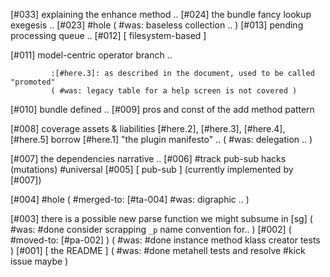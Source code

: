 [#033]       explaining the enhance method ..
[#024]       the bundle fancy lookup exegesis ..
[#023] #hole
             ( #was: baseless collection .. )
[#013]       pending processing queue ..
[#012]       [ filesystem-based ]

[#011]       model-centric operator branch ..

             :[#here.3]: as described in the document, used to be called "promoted"
             ( #was: legacy table for a help screen is not covered )

[#010]       bundle defined ..
[#009]       pros and const of the add method pattern

[#008]       coverage assets & liabilities
             [#here.2], [#here.3], [#here.4], [#here.5] borrow
             [#here.1] "the plugin manifesto" ..
             ( #was: delegation .. )

[#007]       the dependencies narrative ..
[#006]       #track pub-sub hacks (mutations) #universal
[#005]       [ pub-sub ]  (currently implemented by [#007])

[#004] #hole
             ( #merged-to: [#ta-004] #was: digraphic .. )

[#003]       there is a possible new parse function we might subsume in [sg]
             ( #was: #done consider scrapping `_p` name convention for.. )
[#002]       ( #moved-to: [#pa-002] )
             ( #was: #done instance method klass creator tests )
[#001]       [ the README ]
             ( #was: #done metahell tests and resolve #kick issue maybe )
